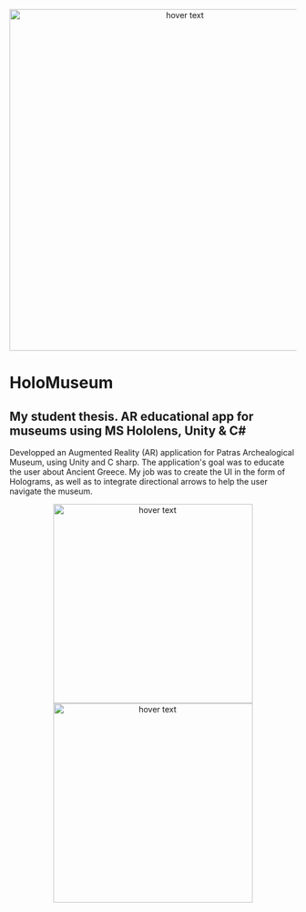 
<p align="center">
  <img src="https://user-images.githubusercontent.com/34251172/131212931-b495b999-a82a-4681-99e3-5b7c9352698b.jpg" width="600" title="hover text">
</p>
<h1>HoloMuseum</h1>
<h2>My student thesis. AR educational app for museums using MS Hololens, Unity &amp; C#</h2>
<p>Developped an Augmented Reality (AR) application for Patras Archealogical Museum, using Unity and C sharp. The application's goal was to educate the user about Ancient Greece. My job was to create the UI in the form of Holograms, as well as to integrate directional arrows to help the user navigate the museum.</p>
<p align="center">
  <img src="https://user-images.githubusercontent.com/34251172/131212936-7ee82bec-bc4d-41f0-8a66-a7783e9cce29.jpg" width="350" title="hover text">
  <img src="https://user-images.githubusercontent.com/34251172/131212991-5d637350-27f1-4f3f-98a3-f260e3bc4796.jpg" width="350" title="hover text">
</p>
